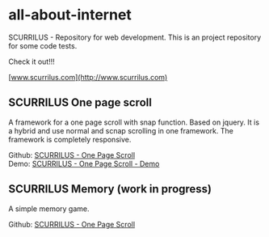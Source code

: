 all-about-internet
==================

SCURRILUS - Repository for web development. This is an project repository for some code tests.

Check it out!!! 

[www.scurrilus.com](http://www.scurrilus.com)  


SCURRILUS One page scroll
-------------------------

A framework for a one page scroll with snap function. Based on jquery. It is a hybrid and use normal and scnap scrolling in one framework. The framework is completely responsive.

Github: [SCURRILUS - One Page Scroll](https://github.com/scurrilus/all-about-internet/tree/scurrilus-onepagescroll)     
Demo: [SCURRILUS - One Page Scroll - Demo](http://scurrilus.de/scurrilus-github/scurrilus-onepage-scroll/index.html)

SCURRILUS Memory (work in progress)
-------------------------

A simple memory game.

Github: [SCURRILUS - One Page Scroll](https://github.com/scurrilus/all-about-internet/tree/scurrilus-memory)

